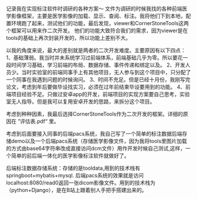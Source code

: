 记录我在实现标注软件时调研的各种方案～
文件为调研的时候我找的各种前端医学影像框架，主要是医学影像的加载、显示、查阅、标注。我将他们下到本地，配置环境跑了起来，测试他们的功能，最后发现，viewer和CornerStoneTools这两个框架可以用来作二次开发。
他们的功能大致符合我们的需求，因为viewer是在tools的基础上再次封装开发的，所以功能上差别不大。

以我的角度来说，最大的差别就是两者的二次开发难度。主要原因有以下四点：
1、基础薄弱。我当时并未系统学习过前端体系，前端基础几乎为零。所以要花一段时间学习基础，学习前端的布局、数据存储、事件传递和绑定以及。
2、开发人员少。当时实验室的前端同事手上有其他项目，无人参与到这个项目中，只分配了一个同事在我遇到问题的时候询问。
3、时间不充足。但是已经十月份，我刚写完论文，考虑到年后要做毕设找实习，必须在过年前结束毕设要用到的功能。
4、前端项目经验不足。只做过安卓app的开发，前端项目的实现方案要自己思考，实验室无人指导。但是我可以复用安卓开发的思路，来拆分这个项目。

考虑到种种因素，我最后选择CornerStoneTools作为二次开发的框架。详细的原因在 ”评估表.pdf“ 里。

考虑到后面要接入同事的后端pacs系统，我自己写了一个简单的标注数据后端存储demo以及一个后端pacs系统（存储医学影像文件，因为我将tools里图片加载的方式由base64字符串改成直接访问dcm文件）用作开发时候自己测试,这样，一个简单的前后端一体化的医学影像标注软件就做好了。

后端标注数据存储系统：存储的是tooldata,用到的技术栈有springboot+mybatis+mysql.
后端pacs系统的效果就是访问localhost:8080/read0返回一张dicom影像文件。用到的技术栈为（python+Django），是在B站上跟着别人手把手搭建出来的。

